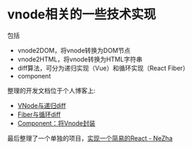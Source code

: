

vnode相关的一些技术实现
=== 

包括
* vnode2DOM，将vnode转换为DOM节点
* vnode2HTML，将vnode转换为HTML字符串
* diff算法，可分为递归实现（Vue）和循环实现（React Fiber）
* component

整理的开发文档位于个人博客上:
* [VNode与递归diff](https://www.shymean.com/article/VNode%E4%B8%8E%E9%80%92%E5%BD%92diff)
* [Fiber与循环diff](https://www.shymean.com/article/Fiber%E4%B8%8E%E5%BE%AA%E7%8E%AFdiff)
* [Component：将Vnode封装](https://www.shymean.com/article/VNode%E4%B8%8EComponent)


最后整理了一个单独的项目，[实现一个简易的React - NeZha](https://github.com/tangxiangmin/NeZha)